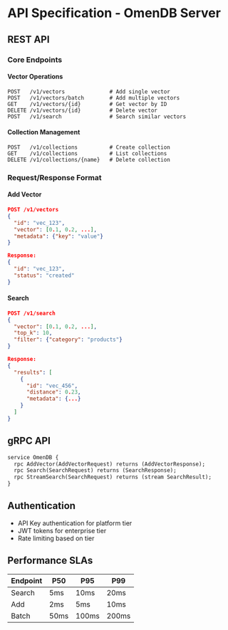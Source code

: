 # API Specification - OmenDB Server

## REST API

### Core Endpoints

#### Vector Operations
```
POST   /v1/vectors              # Add single vector
POST   /v1/vectors/batch        # Add multiple vectors
GET    /v1/vectors/{id}         # Get vector by ID
DELETE /v1/vectors/{id}         # Delete vector
POST   /v1/search               # Search similar vectors
```

#### Collection Management
```
POST   /v1/collections          # Create collection
GET    /v1/collections          # List collections
DELETE /v1/collections/{name}   # Delete collection
```

### Request/Response Format

#### Add Vector
```json
POST /v1/vectors
{
  "id": "vec_123",
  "vector": [0.1, 0.2, ...],
  "metadata": {"key": "value"}
}

Response:
{
  "id": "vec_123",
  "status": "created"
}
```

#### Search
```json
POST /v1/search
{
  "vector": [0.1, 0.2, ...],
  "top_k": 10,
  "filter": {"category": "products"}
}

Response:
{
  "results": [
    {
      "id": "vec_456",
      "distance": 0.23,
      "metadata": {...}
    }
  ]
}
```

## gRPC API

```protobuf
service OmenDB {
  rpc AddVector(AddVectorRequest) returns (AddVectorResponse);
  rpc Search(SearchRequest) returns (SearchResponse);
  rpc StreamSearch(SearchRequest) returns (stream SearchResult);
}
```

## Authentication

- API Key authentication for platform tier
- JWT tokens for enterprise tier
- Rate limiting based on tier

## Performance SLAs

| Endpoint | P50 | P95 | P99 |
|----------|-----|-----|-----|
| Search   | 5ms | 10ms| 20ms|
| Add      | 2ms | 5ms | 10ms|
| Batch    | 50ms| 100ms| 200ms|